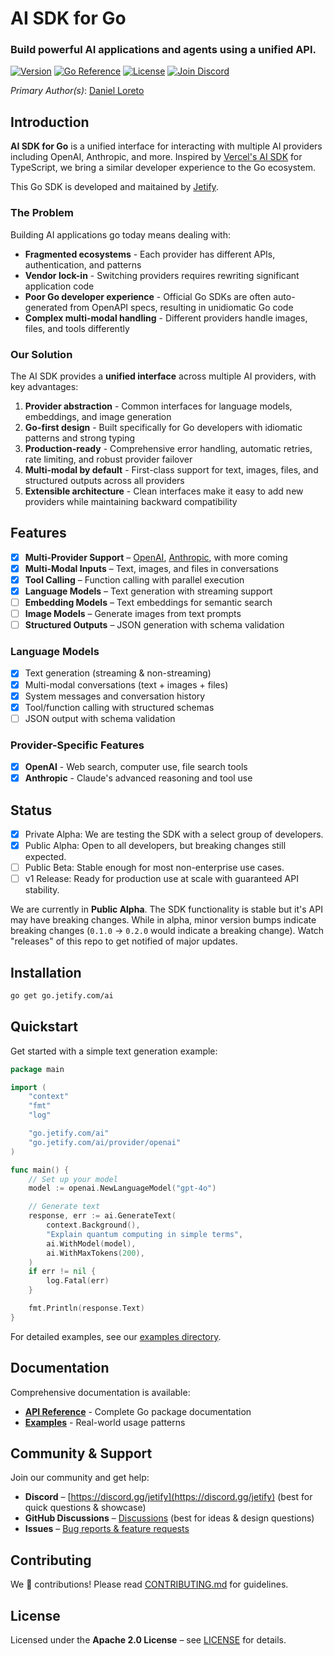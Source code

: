 # AI SDK for Go

### Build powerful AI applications and agents using a unified API.

[![Version](https://img.shields.io/github/v/release/jetify-com/ai?color=green&label=version&sort=semver)](https://github.com/jetify-com/ai/releases)
[![Go Reference](https://pkg.go.dev/badge/go.jetify.com/ai)](https://pkg.go.dev/go.jetify.com/ai)
[![License](https://img.shields.io/github/license/jetify-com/ai)]()
[![Join Discord](https://img.shields.io/discord/903306922852245526?color=7389D8&label=discord&logo=discord&logoColor=ffffff&cacheSeconds=1800)](https://discord.gg/jetify)

*Primary Author(s)*: [Daniel Loreto](https://github.com/loreto)

## Introduction

**AI SDK for Go** is a unified interface for interacting with multiple AI providers including OpenAI, Anthropic, and more.
Inspired by [Vercel's AI SDK](https://github.com/vercel/ai) for TypeScript, we bring a similar developer experience to the Go ecosystem.

This Go SDK is developed and maitained by [Jetify](https://www.jetify.com).

### The Problem

Building AI applications go today means dealing with:
- **Fragmented ecosystems** - Each provider has different APIs, authentication, and patterns
- **Vendor lock-in** - Switching providers requires rewriting significant application code
- **Poor Go developer experience** - Official Go SDKs are often auto-generated from OpenAPI specs, resulting in unidiomatic Go code
- **Complex multi-modal handling** - Different providers handle images, files, and tools differently

### Our Solution

The AI SDK provides a **unified interface** across multiple AI providers, with key advantages:

1. **Provider abstraction** - Common interfaces for language models, embeddings, and image generation
2. **Go-first design** - Built specifically for Go developers with idiomatic patterns and strong typing
3. **Production-ready** - Comprehensive error handling, automatic retries, rate limiting, and robust provider failover
4. **Multi-modal by default** - First-class support for text, images, files, and structured outputs across all providers
5. **Extensible architecture** - Clean interfaces make it easy to add new providers while maintaining backward compatibility

## Features

* [x] **Multi-Provider Support** – [OpenAI](#), [Anthropic](#), with more coming
* [x] **Multi-Modal Inputs** – Text, images, and files in conversations
* [x] **Tool Calling** – Function calling with parallel execution
* [x] **Language Models** – Text generation with streaming support
* [ ] **Embedding Models** – Text embeddings for semantic search
* [ ] **Image Models** – Generate images from text prompts
* [ ] **Structured Outputs** – JSON generation with schema validation

### Language Models

* [x] Text generation (streaming & non-streaming)
* [x] Multi-modal conversations (text + images + files)
* [x] System messages and conversation history
* [x] Tool/function calling with structured schemas
* [ ] JSON output with schema validation

### Provider-Specific Features

* [x] **OpenAI** - Web search, computer use, file search tools
* [x] **Anthropic** - Claude's advanced reasoning and tool use

## Status

- [x] Private Alpha: We are testing the SDK with a select group of developers.
- [x] Public Alpha: Open to all developers, but breaking changes still expected.
- [ ] Public Beta: Stable enough for most non-enterprise use cases.
- [ ] v1 Release: Ready for production use at scale with guaranteed API stability.

We are currently in **Public Alpha**. The SDK functionality is stable but it's API may have breaking changes. While in alpha, minor version bumps indicate breaking changes (`0.1.0` -> `0.2.0` would indicate a breaking change). Watch "releases" of this repo to get notified of major updates.

## Installation

```bash
go get go.jetify.com/ai
```

## Quickstart

Get started with a simple text generation example:

```go
package main

import (
    "context"
    "fmt"
    "log"

    "go.jetify.com/ai"
    "go.jetify.com/ai/provider/openai"
)

func main() {
    // Set up your model
    model := openai.NewLanguageModel("gpt-4o")

    // Generate text
    response, err := ai.GenerateText(
        context.Background(),
        "Explain quantum computing in simple terms",
        ai.WithModel(model),
        ai.WithMaxTokens(200),
    )
    if err != nil {
        log.Fatal(err)
    }

    fmt.Println(response.Text)
}
```

For detailed examples, see our [examples directory](examples/).

## Documentation

Comprehensive documentation is available:

* **[API Reference](https://pkg.go.dev/go.jetify.com/ai)** - Complete Go package documentation
* **[Examples](examples/)** - Real-world usage patterns

## Community & Support

Join our community and get help:

* **Discord** – [https://discord.gg/jetify](https://discord.gg/jetify) (best for quick questions & showcase)
* **GitHub Discussions** – [Discussions](https://github.com/jetify-com/ai/discussions) (best for ideas & design questions)
* **Issues** – [Bug reports & feature requests](https://github.com/jetify-com/ai/issues)

## Contributing

We 💖 contributions! Please read [CONTRIBUTING.md](CONTRIBUTING.md) for guidelines.

## License

Licensed under the **Apache 2.0 License** – see [LICENSE](LICENSE) for details.
